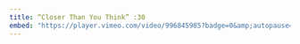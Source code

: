 ```yaml
---
title: “Closer Than You Think” :30
embed: "https://player.vimeo.com/video/996845985?badge=0&amp;autopause=0&amp;player_id=0&amp;app_id=58479"
---
```

